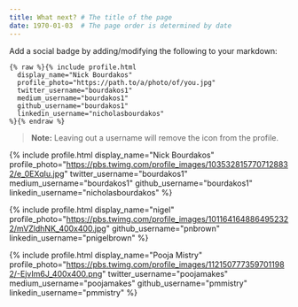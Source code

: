 ```yaml
---
title: What next? # The title of the page
date: 1970-01-03  # The page order is determined by date
---
```


Add a social badge by adding/modifying the following to your markdown:

```
{% raw %}{% include profile.html
  display_name="Nick Bourdakos"
  profile_photo="https://path.to/a/photo/of/you.jpg"
  twitter_username="bourdakos1"
  medium_username="bourdakos1"
  github_username="bourdakos1"
  linkedin_username="nicholasbourdakos"
%}{% endraw %}
```

> **Note:** Leaving out a username will remove the icon from the profile.

{% include profile.html
  display_name="Nick Bourdakos"
  profile_photo="https://pbs.twimg.com/profile_images/1035328157707128832/e_0EXqIu.jpg"
  twitter_username="bourdakos1"
  medium_username="bourdakos1"
  github_username="bourdakos1"
  linkedin_username="nicholasbourdakos"
%}

{% include profile.html
  display_name="nigel"
  profile_photo="https://pbs.twimg.com/profile_images/1011641648864952322/mVZldhNK_400x400.jpg"
  github_username="pnbrown"
  linkedin_username="pnigelbrown"
%}

{% include profile.html
  display_name="Pooja Mistry"
  profile_photo="https://pbs.twimg.com/profile_images/1121507773597011982/-EjvIm6J_400x400.png"
  twitter_username="poojamakes"
  medium_username="poojamakes"
  github_username="pmmistry"
  linkedin_username="pmmistry"
%}
